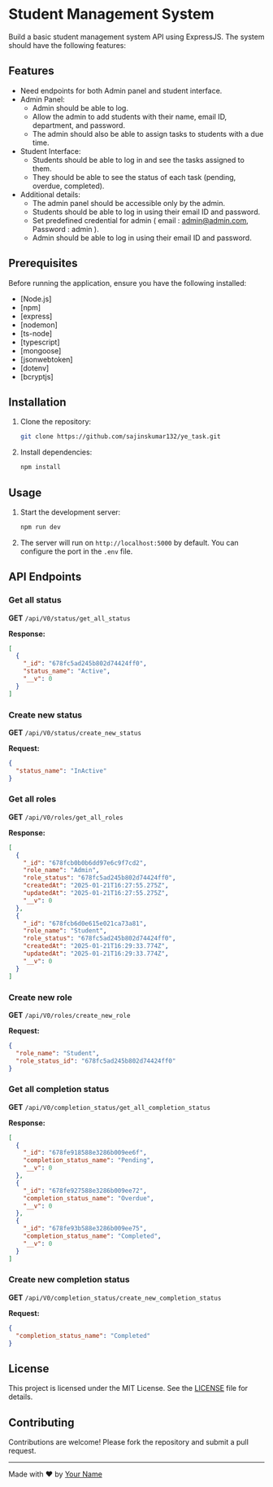 # Student Management System

Build a basic student management system API using ExpressJS. The system should have the following features:

## Features

- Need endpoints for both Admin panel and student interface.
- Admin Panel:
  - Admin should be able to log.
  - Allow the admin to add students with their name, email ID, department, and password.
  - The admin should also be able to assign tasks to students with a due time.
- Student Interface:
  - Students should be able to log in and see the tasks assigned to them.
  - They should be able to see the status of each task (pending, overdue, completed).
- Additional details:
  - The admin panel should be accessible only by the admin.
  - Students should be able to log in using their email ID and password.
  - Set predefined credential for admin ( email : admin@admin.com, Password : admin ).
  - Admin should be able to log in using their email ID and password.

## Prerequisites

Before running the application, ensure you have the following installed:

- [Node.js]
- [npm]
- [express]
- [nodemon]
- [ts-node]
- [typescript]
- [mongoose]
- [jsonwebtoken]
- [dotenv]
- [bcryptjs]

## Installation

1. Clone the repository:

   ```bash
   git clone https://github.com/sajinskumar132/ye_task.git
   ```

2. Install dependencies:

   ```bash
   npm install
   ```

## Usage

1. Start the development server:

   ```bash
   npm run dev
   ```

2. The server will run on `http://localhost:5000` by default. You can configure the port in the `.env` file.

## API Endpoints

### Get all status

**GET** `/api/V0/status/get_all_status`

**Response:**

```json
[
  {
    "_id": "678fc5ad245b802d74424ff0",
    "status_name": "Active",
    "__v": 0
  }
]
```

### Create new status

**GET** `/api/V0/status/create_new_status`

**Request:**

```json
{
  "status_name": "InActive"
}
```

### Get all roles

**GET** `/api/V0/roles/get_all_roles`

**Response:**

```json
[
  {
    "_id": "678fcb0b0b6dd97e6c9f7cd2",
    "role_name": "Admin",
    "role_status": "678fc5ad245b802d74424ff0",
    "createdAt": "2025-01-21T16:27:55.275Z",
    "updatedAt": "2025-01-21T16:27:55.275Z",
    "__v": 0
  },
  {
    "_id": "678fcb6d0e615e021ca73a81",
    "role_name": "Student",
    "role_status": "678fc5ad245b802d74424ff0",
    "createdAt": "2025-01-21T16:29:33.774Z",
    "updatedAt": "2025-01-21T16:29:33.774Z",
    "__v": 0
  }
]
```

### Create new role

**GET** `/api/V0/roles/create_new_role`

**Request:**

```json
{
  "role_name": "Student",
  "role_status_id": "678fc5ad245b802d74424ff0"
}
```

### Get all completion status

**GET** `/api/V0/completion_status/get_all_completion_status`

**Response:**

```json
[
  {
    "_id": "678fe918588e3286b009ee6f",
    "completion_status_name": "Pending",
    "__v": 0
  },
  {
    "_id": "678fe927588e3286b009ee72",
    "completion_status_name": "Overdue",
    "__v": 0
  },
  {
    "_id": "678fe93b588e3286b009ee75",
    "completion_status_name": "Completed",
    "__v": 0
  }
]
```

### Create new completion status

**GET** `/api/V0/completion_status/create_new_completion_status`

**Request:**

```json
{
  "completion_status_name": "Completed"
}
```

## License

This project is licensed under the MIT License. See the [LICENSE](LICENSE) file for details.

## Contributing

Contributions are welcome! Please fork the repository and submit a pull request.

---

Made with ❤️ by [Your Name](https://github.com/sajinskumar132)
